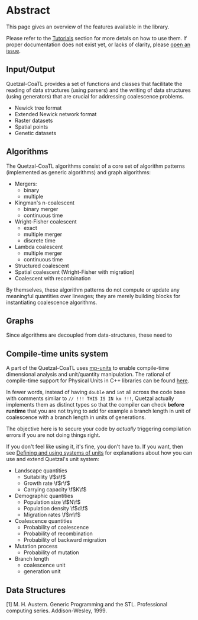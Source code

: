 # Abstract

This page gives an overview of the features available in the library. 

Please refer to the [Tutorials](tutorials) section for more detals on how to use them. If proper
documentation does not exist yet, or lacks of clarity, please [open an issue](https://github.com/Quetzal-framework/quetzal-CoaTL/issues).

## Input/Output

Quetzal-CoaTL provides a set of functions and classes that facilitate the reading of data structures (using parsers) and the writing of data structures (using generators) that are crucial for addressing coalescence problems.

- Newick tree format
- Extended Newick network format
- Raster datasets
- Spatial points
- Genetic datasets

## Algorithms

The Quetzal-CoaTL algorithms consist of a core set of algorithm patterns (implemented as generic algorithms) and graph algorithms:
  - Mergers:
    - binary
    - multiple
  - Kingman's n-coalescent
    - binary merger
    - continuous time
  - Wright-Fisher coalescent
    - exact
    - multiple merger
    - discrete time
  - Lambda coalescent
    - multiple merger
    - continuous time
  - Structured coalescent
  - Spatial coalescent (Wright-Fisher with migration)
  - Coalescent with recombination

By themselves, these algorithm patterns do not compute or update any meaningful
quantities over lineages; they are merely building blocks for instantiating
coalescence algorithms.

## Graphs

Since algorithms are decoupled from data-structures, these need to

## Compile-time units system

A part of the Quetzal-CoaTL uses [mp-units](https://mpusz.github.io/units/) to enable
compile-time dimensional analysis and unit/quantity manipulation. The rational
of compile-time support for Physical Units in C++ libraries can  be found
[here](https://www.open-std.org/jtc1/sc22/wg21/docs/papers/2020/p1935r2.html).

In fewer words, instead of having `double` and `int` all across the code base
with comments similar to `// !!! THIS IS IN km !!!`, Quetzal actually implements
them as distinct types so that the compiler can check **before runtime** that you are
not trying to add for example a branch length in unit of coalescence with a branch length in
units of generations.

The objective here is to secure your code by *actually* triggering
compilation errors if you are not doing things right.

If you don't feel like using it, it's fine, you don't have to. 
If you want, then see [Defining and using systems of units](system-of-units.md)
for explanations about how you can use and extend Quetzal's unit system:

- Landscape quantities
  - Suitability \f$s\f$
  - Growth rate \f$r\f$
  - Carrying capacity \f$K\f$
- Demographic quantities
  - Population size \f$N\f$
  - Population density \f$d\f$
  - Migration rates \f$m\f$
- Coalescence quantities
  - Probability of coalescence
  - Probability of recombination
  - Probability of backward migration
- Mutation process
  - Probability of mutation
- Branch length
  - coalescence unit
  - generation unit



## Data Structures


[1] M. H. Austern.
Generic Programming and the STL.
Professional computing series. Addison-Wesley, 1999.
